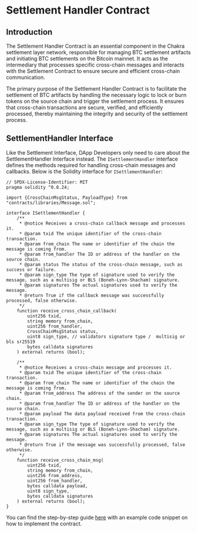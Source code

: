 # Settlement Handler Contract

## Introduction

The Settlement Handler Contract is an essential component in the Chakra settlement layer network, responsible for managing BTC settlement artifacts and initiating BTC settlements on the Bitcoin mainnet. It acts as the intermediary that processes specific cross-chain messages and interacts with the Settlement Contract to ensure secure and efficient cross-chain communication.

The primary purpose of the Settlement Handler Contract is to facilitate the settlement of BTC artifacts by handling the necessary logic to lock or burn tokens on the source chain and trigger the settlement process. It ensures that cross-chain transactions are secure, verified, and efficiently processed, thereby maintaining the integrity and security of the settlement process.

## **SettlementHandler Interface**

Like the Settlement Interface, DApp Developers only need to care about the SettlementHandler Interface instead. The `ISettlementHandler` interface defines the methods required for handling cross-chain messages and callbacks. Below is the Solidity interface for `ISettlementHandler`:

```solidity
// SPDX-License-Identifier: MIT
pragma solidity ^0.8.24;

import {CrossChainMsgStatus, PayloadType} from "contracts/libraries/Message.sol";

interface ISettlementHandler {
    /**
     * @notice Receives a cross-chain callback message and processes it.
     * @param txid The unique identifier of the cross-chain transaction.
     * @param from_chain The name or identifier of the chain the message is coming from.
     * @param from_handler The ID or address of the handler on the source chain.
     * @param status The status of the cross-chain message, such as success or failure.
     * @param sign_type The type of signature used to verify the message, such as a multisig or BLS (Boneh-Lynn-Shacham) signature.
     * @param signatures The actual signatures used to verify the message.
     * @return True if the callback message was successfully processed, false otherwise.
     */
    function receive_cross_chain_callback(
        uint256 txid,
        string memory from_chain,
        uint256 from_handler,
        CrossChainMsgStatus status,
        uint8 sign_type, // validators signature type /  multisig or bls sr25519
        bytes calldata signatures
    ) external returns (bool);

    /**
     * @notice Receives a cross-chain message and processes it.
     * @param txid The unique identifier of the cross-chain transaction.
     * @param from_chain The name or identifier of the chain the message is coming from.
     * @param from_address The address of the sender on the source chain.
     * @param from_handler The ID or address of the handler on the source chain.
     * @param payload The data payload received from the cross-chain transaction.
     * @param sign_type The type of signature used to verify the message, such as a multisig or BLS (Boneh-Lynn-Shacham) signature.
     * @param signatures The actual signatures used to verify the message.
     * @return True if the message was successfully processed, false otherwise.
     */
    function receive_cross_chain_msg(
        uint256 txid,
        string memory from_chain,
        uint256 from_address,
        uint256 from_handler,
        bytes calldata payload,
        uint8 sign_type,
        bytes calldata signatures
    ) external returns (bool);
}

```

You can find the step-by-step guide [here](../guides/cross-chain-transfer-with-settlement-layer.md) with an example code snippet on how to implement the contract.&#x20;

